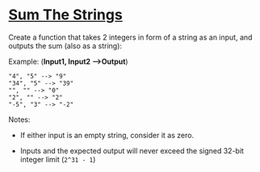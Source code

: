 # [Sum The Strings](https://www.codewars.com/kata/sum-the-strings "https://www.codewars.com/kata/5966e33c4e686b508700002d")

Create a function that takes 2 integers in form of a string as an input, and outputs the sum (also as a string):

Example: (**Input1, Input2 -->Output**)

```
"4", "5" --> "9"
"34", "5" --> "39"
"", "" --> "0"
"2", "" --> "2"
"-5", "3" --> "-2"
```

Notes:
- If either input is an empty string, consider it as zero.

- Inputs and the expected output will never exceed the signed 32-bit integer limit (`2^31 - 1`)
